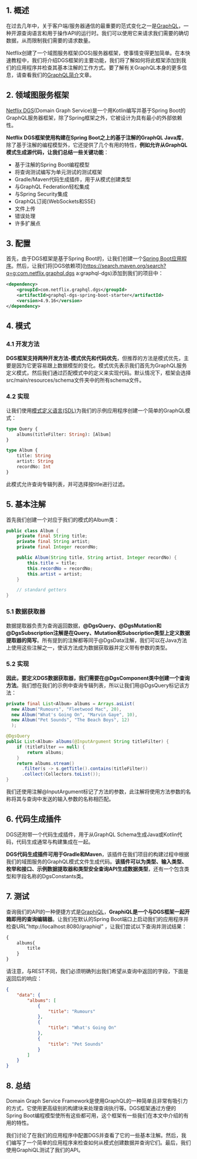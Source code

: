 ## 1. 概述

在过去几年中，关于客户端/服务器通信的最重要的范式变化之一是[GraphQL](https://graphql.org/)，一种开源查询语言和用于操作API的运行时。我们可以使用它来请求我们需要的确切数据，从而限制我们需要的请求数量。

Netflix创建了一个域图服务框架(DGS)服务器框架，使事情变得更加简单。在本快速教程中，我们将介绍DGS框架的主要功能，我们将了解如何将此框架添加到我们的应用程序并检查其基本注解的工作方式。要了解有关GraphQL本身的更多信息，请查看我们的[GraphQL简介](GraphQL简介.md)文章。

## 2. 领域图服务框架

[Netflix DGS](https://netflix.github.io/dgs/)(Domain Graph Service)是一个用Kotlin编写并基于Spring Boot的GraphQL服务器框架，除了Spring框架之外，它被设计为具有最小的外部依赖性。

**Netflix DGS框架使用构建在Spring Boot之上的基于注解的GraphQL Java库**，除了基于注解的编程模型外，它还提供了几个有用的特性，**例如允许从GraphQL模式生成源代码，让我们总结一些关键功能**：

-   基于注解的Spring Boot编程模型
-   将查询测试编写为单元测试的测试框架
-   Gradle/Maven代码生成插件，用于从模式创建类型
-   与GraphQL Federation轻松集成
-   与Spring Security集成
-   GraphQL订阅(WebSockets和SSE)
-   文件上传
-   错误处理
-   许多扩展点

## 3. 配置

首先，由于DGS框架是基于Spring Boot的，让我们创建一个[Spring Boot应用程序]()。然后，让我们将[DGS依赖项](https://search.maven.org/search?q=g:com.netflix.graphql.dgs a:graphql-dgs)添加到我们的项目中：

```xml
<dependency>
    <groupId>com.netflix.graphql.dgs</groupId>
    <artifactId>graphql-dgs-spring-boot-starter</artifactId>
    <version>4.9.16</version>
</dependency>
```

## 4. 模式

### 4.1 开发方法

**DGS框架支持两种开发方法-模式优先和代码优先**，但推荐的方法是模式优先，主要是因为它更容易跟上数据模型的变化。模式优先表示我们首先为GraphQL服务定义模式，然后我们通过匹配模式中的定义来实现代码。默认情况下，框架会选择src/main/resources/schema文件夹中的所有schema文件。

### 4.2 实现

让我们使用[模式定义语言(SDL)](https://www.howtographql.com/basics/2-core-concepts/)为我们的示例应用程序创建一个简单的GraphQL模式：

```graphql
type Query {
    albums(titleFilter: String): [Album]
}

type Album {
    title: String
    artist: String
    recordNo: Int
}
```

此模式允许查询专辑列表，并可选择按title进行过滤。

## 5. 基本注解

首先我们创建一个对应于我们的模式的Album类：

```java
public class Album {
    private final String title;
    private final String artist;
    private final Integer recordNo;

    public Album(String title, String artist, Integer recordNo) {
        this.title = title;
        this.recordNo = recordNo;
        this.artist = artist;
    }

    // standard getters
}
```

### 5.1 数据获取器

数据提取器负责为查询返回数据，**@DgsQuery、@DgsMutation和@DgsSubscription注解是在Query、Mutation和Subscription类型上定义数据提取器的简写**。所有提到的注解都等同于@DgsData注解，我们可以在Java方法上使用这些注解之一，使该方法成为数据获取器并定义带有参数的类型。

### 5.2 实现

**因此，要定义DGS数据获取器，我们需要在@DgsComponent类中创建一个查询方法**。我们想在我们的示例中查询专辑列表，所以让我们用@DgsQuery标记该方法：

```java
private final List<Album> albums = Arrays.asList(
  new Album("Rumours", "Fleetwood Mac", 20),
  new Album("What's Going On", "Marvin Gaye", 10), 
  new Album("Pet Sounds", "The Beach Boys", 12)
  );

@DgsQuery
public List<Album> albums(@InputArgument String titleFilter) {
    if (titleFilter == null) {
        return albums;
    }
    return albums.stream()
      .filter(s -> s.getTitle().contains(titleFilter))
      .collect(Collectors.toList());
}
```

我们还使用注解@InputArgument标记了方法的参数，此注解将使用方法参数的名称将其与查询中发送的输入参数的名称相匹配。

## 6. 代码生成插件

DGS还附带一个代码生成插件，用于从GraphQL Schema生成Java或Kotlin代码，代码生成通常与构建集成在一起。

**DGS代码生成插件可用于Gradle和Maven**，该插件在我们项目的构建过程中根据我们的域图服务的GraphQL模式文件生成代码。**该插件可以为类型、输入类型、枚举和接口、示例数据提取器和类型安全查询API生成数据类型**，还有一个包含类型和字段名称的DgsConstants类。

## 7. 测试

查询我们的API的一种便捷方式是[GraphiQL](https://github.com/graphql/graphiql)，**GraphiQL是一个与DGS框架一起开箱即用的查询编辑器**。让我们在默认的Spring Boot端口上启动我们的应用程序并检查URL”http://localhost:8080/graphiql” ，让我们尝试以下查询并测试结果：

```graphql
{
    albums{
        title
    }
}
```

请注意，与REST不同，我们必须明确列出我们希望从查询中返回的字段，下面是返回后的响应：

```json
{
    "data": {
        "albums": [
            {
                "title": "Rumours"
            },
            {
                "title": "What's Going On"
            },
            {
                "title": "Pet Sounds"
            }
        ]
    }
}
```

## 8. 总结

Domain Graph Service Framework是使用GraphQL的一种简单且非常有吸引力的方式，它使用更高级别的构建块来处理查询执行等。DGS框架通过方便的Spring Boot编程模型使所有这些都可用，这个框架有一些我们在本文中介绍的有用的特性。

我们讨论了在我们的应用程序中配置DGS并查看了它的一些基本注解。然后，我们编写了一个简单的应用程序来检查如何从模式创建数据并查询它们。最后，我们使用GraphiQL测试了我们的API。